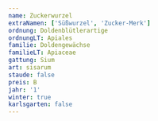```yaml
---
name: Zuckerwurzel
extraNamen: ['Süßwurzel', 'Zucker-Merk']
ordnung: Doldenblütlerartige
ordnungLT: Apiales
familie: Doldengewächse
familieLT: Apiaceae
gattung: Sium
art: sisarum
staude: false
preis: B
jahr: '1'
winter: true
karlsgarten: false
---
```

